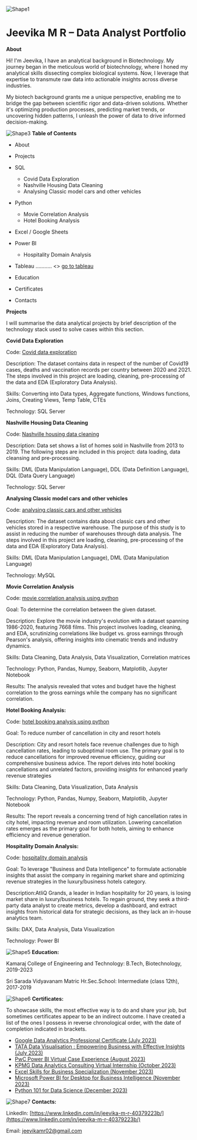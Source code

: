 ![Shape1](RackMultipart20231213-1-rhuhh9_html_52a66725d00aa3a8.gif)

# **Jeevika M R – Data Analyst Portfolio**

**About**

Hi! I'm Jeevika, I have an analytical background in Biotechnology. My journey began in the meticulous world of biotechnology, where I honed my analytical skills dissecting complex biological systems. Now, I leverage that expertise to transmute raw data into actionable insights across diverse industries.

My biotech background grants me a unique perspective, enabling me to bridge the gap between scientific rigor and data-driven solutions. Whether it's optimizing production processes, predicting market trends, or uncovering hidden patterns, I unleash the power of data to drive informed decision-making.

![Shape3](RackMultipart20231213-1-rhuhh9_html_b0af7b9c08d9aee9.gif) **Table of Contents**

- About
- Projects

- SQL

     - Covid Data Exploration
     - Nashville Housing Data Cleaning
     - Analysing Classic model cars and other vehicles

- Python

     - Movie Correlation Analysis
     - Hotel Booking Analysis

- Excel / Google Sheets
- Power BI

    - Hospitality Domain Analysis

- Tableau ……….. \<\> [go to tableau](https://public.tableau.com/app/profile/jeevika.m.r/vizzes)

- Education
- Certificates
- Contacts

**Projects**

I will summarise the data analytical projects by brief description of the technology stack used to solve cases within this section.

**Covid Data Exploration**

Code: [Covid data exploration](https://github.com/jeevika-m-r/Data-Analyst-Portfolio/blob/main/Covid_sql_data_exploration.sql)

Description: The dataset contains data in respect of the number of Covid19 cases, deaths and vaccination records per country between 2020 and 2021. The steps involved in this project are loading, cleaning, pre-processing of the data and EDA (Exploratory Data Analysis).

Skills: Converting into Data types, Aggregate functions, Windows functions, Joins, Creating Views, Temp Table, CTEs

Technology: SQL Server

**Nashville Housing Data Cleaning**

Code: [Nashville housing data cleaning](https://github.com/jeevika-m-r/Data-Analyst-Portfolio/blob/main/NashvilleHousing_SQL_DataCleaning.sql)

Description: Data set shows a list of homes sold in Nashville from 2013 to 2019. The following steps are included in this project: data loading, data cleansing and pre-processing.

Skills: DML (Data Manipulation Language), DDL (Data Definition Language), DQL (Data Query Language)

Technology: SQL Server

**Analysing Classic model cars and other vehicles**

Code: [analysing classic cars and other vehicles](https://github.com/jeevika-m-r/Data-Analyst-Portfolio/blob/main/mint_classics_SQL_DataExtraction.sql)

Description: The dataset contains data about classic cars and other vehicles stored in a respective warehouse. The purpose of this study is to assist in reducing the number of warehouses through data analysis. The steps involved in this project are loading, cleaning, pre-processing of the data and EDA (Exploratory Data Analysis).

Skills: DML (Data Manipulation Language), DML (Data Manipulation Language)

Technology: MySQL

**Movie Correlation Analysis**

Code: [movie correlation analysis using python](https://github.com/jeevika-m-r/Data-Analyst-Portfolio/blob/main/Movie%20Correlation.ipynb)

Goal: To determine the correlation between the given dataset.

Description: Explore the movie industry's evolution with a dataset spanning 1986-2020, featuring 7668 films. This project involves loading, cleaning, and EDA, scrutinizing correlations like budget vs. gross earnings through Pearson's analysis, offering insights into cinematic trends and industry dynamics.

Skills: Data Cleaning, Data Analysis, Data Visualization, Correlation matrices

Technology: Python, Pandas, Numpy, Seaborn, Matplotlib, Jupyter Notebook

Results: The analysis revealed that votes and budget have the highest correlation to the gross earnings while the company has no significant correlation.

**Hotel Booking Analysis:**

Code: [hotel booking analysis using python](https://github.com/jeevika-m-r/Data-Analyst-Portfolio/blob/main/Hotel%20Booking.pdf)

Goal: To reduce number of cancellation in city and resort hotels

Description: City and resort hotels face revenue challenges due to high cancellation rates, leading to suboptimal room use. The primary goal is to reduce cancellations for improved revenue efficiency, guiding our comprehensive business advice. The report delves into hotel booking cancellations and unrelated factors, providing insights for enhanced yearly revenue strategies

Skills: Data Cleaning, Data Visualization, Data Analysis

Technology: Python, Pandas, Numpy, Seaborn, Matplotlib, Jupyter Notebook

Results: The report reveals a concerning trend of high cancellation rates in city hotel, impacting revenue and room utilization. Lowering cancellation rates emerges as the primary goal for both hotels, aiming to enhance efficiency and revenue generation.

**Hospitality Domain Analysis:**

Code: [hospitality domain analysis](https://github.com/jeevika-m-r/Data-Analyst-Portfolio/blob/main/Hospitality%20Domain%20Analysis.pbix)

Goal: To leverage "Business and Data Intelligence" to formulate actionable insights that assist the company in regaining market share and optimizing revenue strategies in the luxury/business hotels category.

Description:AtliQ Grands, a leader in Indian hospitality for 20 years, is losing market share in luxury/business hotels. To regain ground, they seek a third-party data analyst to create metrics, develop a dashboard, and extract insights from historical data for strategic decisions, as they lack an in-house analytics team.

Skills: DAX, Data Analysis, Data Visualization

Technology: Power BI

![Shape5](RackMultipart20231213-1-rhuhh9_html_a35fa6dc546cff18.gif) **Education:**

Kamaraj College of Engineering and Technology: B.Tech, Biotechnology, 2019-2023

Sri Sarada Vidyavanam Matric Hr.Sec.School: Intermediate (class 12th), 2017-2019

![Shape6](RackMultipart20231213-1-rhuhh9_html_47448fdfa0c58dad.gif) **Certificates:**

To showcase skills, the most effective way is to do and share your job, but sometimes certificates appear to be an indirect outcome. I have created a list of the ones I possess in reverse chronological order, with the date of completion indicated in brackets.

- [Google Data Analytics Professional Certificate (July 2023)](/C:/Users/Avandhika/Desktop/Data%20Analytics/Google%20Data%20Analytics/GDA.pdf)
- [TATA Data Visualisation : Empowering Business with Effective Insights (July 2023)](/C:/Users/Avandhika/Desktop/Data%20Analytics/certificate/Internship_Certificate/TATA.pdf)
- [PwC Power BI Virtual Case Experience (August 2023)](/C:/Users/Avandhika/Desktop/Data%20Analytics/certificate/Internship_Certificate/PWC.pdf)
- [KPMG Data Analytics Consulting Virtual Internship (October 2023)](/C:/Users/Avandhika/Desktop/Data%20Analytics/certificate/Internship_Certificate/KPMG_certificate.pdf)
- [Excel Skills for Business Specialization (November 2023)](/C:/Users/Avandhika/Desktop/Data%20Analytics/certificate/course_certificate/Excel_for_Business.pdf)
- [Microsoft Power BI for Desktop for Business Intelligence (November 2023)](/C:/Users/Avandhika/Desktop/Data%20Analytics/certificate/course_certificate/powerBI.pdf)
- [Python 101 for Data Science (December 2023)](/C:/Users/Avandhika/Desktop/Data%20Analytics/certificate/course_certificate/IBM%20PY0101EN%20Certificate%20_%20Cognitive%20Class.pdf)

![Shape7](RackMultipart20231213-1-rhuhh9_html_ea851df112cbe854.gif) **Contacts:**

LinkedIn: [https://www.linkedin.com/in/jeevika-m-r-40379223b/](https://www.linkedin.com/in/jeevika-m-r-40379223b/)

Email: [jeevikamr02@gmail.com](mailto:jeevikamr02@gmail.com)
